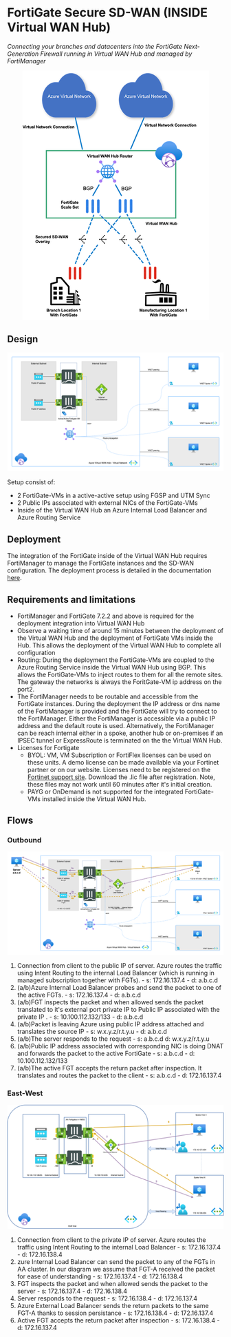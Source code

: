 # FortiGate Secure SD-WAN (INSIDE Virtual WAN Hub)
*Connecting your branches and datacenters into the FortiGate Next-Generation Firewall running in Virtual WAN Hub and managed by FortiManager*

<p align="center">
  <img src="../images/overview1.png" alt="network drawing for FortiGate SD-WAN inside Virtual Hub"/>
</p>


## Design

<p align="center">
  <img src="../images/insidevwan-sdwan-internal.png" />
</p>

Setup consist of:
* 2 FortiGate-VMs in a active-active setup using FGSP and UTM Sync
* 2 Public IPs associated with external NICs of the FortiGate-VMs
* Inside of the Virtual WAN Hub an Azure Internal Load Balancer and Azure Routing Service

## Deployment

The integration of the FortiGate inside of the Virtual WAN Hub requires FortiManager to manage the FortiGate instances and the SD-WAN configuration. The deployment process is detailed in the documentation [here](https://docs.fortinet.com/document/fortigate-public-cloud/7.4.0/azure-vwan-sd-wan-ngfw-deployment-guide/311594/deployment-procedures).

## Requirements and limitations

* FortiManager and FortiGate 7.2.2 and above is required for the deployment integration into Virtual WAN Hub
* Observe a waiting time of around 15 minutes between the deployment of the Virtual WAN Hub and the deployment of FortiGate VMs inside the Hub. This allows the deployment of the Virtual WAN Hub to complete all configuration
* Routing: During the deployment the FortiGate-VMs are coupled to the Azure Routing Service inside the Virtual WAN Hub using BGP. This allows the FortiGate-VMs to inject routes to them for all the remote sites. The gateway the networks is always the ForitGate-VM ip address on the port2.
* The FortiManager needs to be routable and accessible from the FortiGate instances. During the deployment the IP address or dns name of the FortiManager is provided and the FortiGate will try to connect to the FortiManager. Either the FortiManager is accessible via a public IP address and the default route is used. Alternatively, the FortiManager can be reach internal either in a spoke, another hub or on-premises if an IPSEC tunnel or ExpressRoute is terminated on the the Virtual WAN Hub.
* Licenses for Fortigate
  - BYOL: VM, VM Subscription or FortiFlex licenses can be used on these units. A demo license can be made available via your Fortinet partner or on our website. Licenses need to be registered on the [Fortinet support site](http://support.fortinet.com). Download the .lic file after registration. Note, these files may not work until 60 minutes after it's initial creation.
  - PAYG or OnDemand is not supported for the integrated FortiGate-VMs installed inside the Virtual WAN Hub.

## Flows

### Outbound

![Flows_outbound](../images/insidevwan-sdwan-flow-outbound.png)

1. Connection from client to the public IP of server. Azure routes the traffic using Intent Routing to the internal Load Balancer (which is running in managed subscription together with FGTs). - s: 172.16.137.4 - d: a.b.c.d
2. (a/b)Azure Internal Load Balancer probes and send the packet to one of the active FGTs. - s: 172.16.137.4 - d: a.b.c.d
3. (a/b)FGT inspects the packet and when allowed sends the packet translated to it's external port private IP to Public IP associated with the private IP . - s: 10.100.112.132/133 - d: a.b.c.d
4. (a/b)Packet is leaving Azure using public IP address attached and translates the source IP - s: w.x.y.z/r.t.y.u - d: a.b.c.d
5. (a/b)The server responds to the request - s: a.b.c.d d: w.x.y.z/r.t.y.u
6. (a/b)Public IP address associated with corresponding NIC is doing DNAT and forwards the packet to the active FortiGate - s: a.b.c.d - d: 10.100.112.132/133
7. (a/b)The active FGT accepts the return packet after inspection. It translates and routes the packet to the client - s: a.b.c.d - d: 172.16.137.4

### East-West

![Flows_east-west](../images/insidevwan-sdwan-flow-east-west.png)

1. Connection from client to the private IP of server. Azure routes the traffic using Intent Routing to the internal Load Balancer - s: 172.16.137.4 - d: 172.16.138.4
2. zure Internal Load Balancer can send the packet to any of the FGTs in AA cluster. In our diagram we assume that FGT-A received the packet for ease of understanding - s: 172.16.137.4 - d: 172.16.138.4
3. FGT inspects the packet and when allowed sends the packet to the server - s: 172.16.137.4 - d: 172.16.138.4
4. Server responds to the request - s: 172.16.138.4 - d: 172.16.137.4
5. Azure External Load Balancer sends the return packets to the same FGT-A thanks to session persistance - s: 172.16.138.4 - d: 172.16.137.4
6. Active FGT accepts the return packet after inspection - s: 172.16.138.4 - d: 172.16.137.4